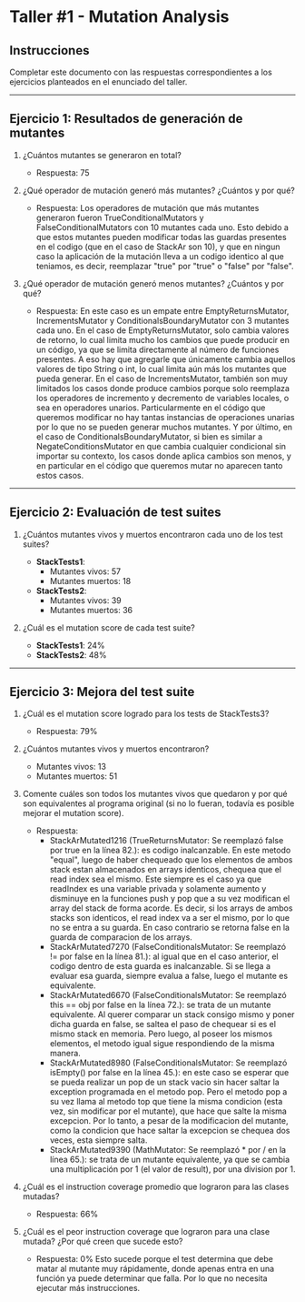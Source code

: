 # Taller #1 - Mutation Analysis

## Instrucciones
Completar este documento con las respuestas correspondientes a los ejercicios planteados en el enunciado del taller.

---

## Ejercicio 1: Resultados de generación de mutantes

1. ¿Cuántos mutantes se generaron en total?
   - Respuesta: 75

2. ¿Qué operador de mutación generó más mutantes? ¿Cuántos y por qué?
   - Respuesta: Los operadores de mutación que más mutantes generaron fueron TrueConditionalMutators y FalseConditionalMutators con 10 mutantes cada uno.
   Esto debido a que estos mutantes pueden modificar todas las guardas presentes en el codigo (que en el caso de StackAr son 10), y que en ningun caso la aplicación de la mutación lleva a un codigo identico al que teniamos, es decir, reemplazar "true" por "true" o "false" por "false".
   

3. ¿Qué operador de mutación generó menos mutantes? ¿Cuántos y por qué?
   - Respuesta: En este caso es un empate entre EmptyReturnsMutator, IncrementsMutator y ConditionalsBoundaryMutator con 3 mutantes cada uno.
   En el caso de EmptyReturnsMutator, solo cambia valores de retorno, lo cual limita mucho los cambios que puede producir en un código, ya que se limita directamente al número de funciones presentes.
   A eso hay que agregarle que únicamente cambia aquellos valores de tipo String o int, lo cual limita aún más los mutantes que pueda generar.
   En el caso de IncrementsMutator, también son muy limitados los casos donde produce cambios porque solo reemplaza los operadores de incremento y decremento de variables locales, o sea en operadores unarios.
   Particularmente en el código que queremos modificar no hay tantas instancias de operaciones unarias por lo que no se pueden generar muchos mutantes.
   Y por último, en el caso de ConditionalsBoundaryMutator, si bien es similar a NegateConditionsMutator en que cambia cualquier condicional sin importar su contexto,
   los casos donde aplica cambios son menos, y en particular en el código que queremos mutar no aparecen tanto estos casos.

---

## Ejercicio 2: Evaluación de test suites

1. ¿Cuántos mutantes vivos y muertos encontraron cada uno de los test suites?
   - **StackTests1**:
     - Mutantes vivos: 57
     - Mutantes muertos: 18
   - **StackTests2**:
     - Mutantes vivos: 39
     - Mutantes muertos: 36

2. ¿Cuál es el mutation score de cada test suite?
   - **StackTests1**: 24%
   - **StackTests2**: 48%

---

## Ejercicio 3: Mejora del test suite

1. ¿Cuál es el mutation score logrado para los tests de StackTests3?
   - Respuesta: 79%

2. ¿Cuántos mutantes vivos y muertos encontraron?
   - Mutantes vivos: 13
   - Mutantes muertos: 51

3. Comente cuáles son todos los mutantes vivos que quedaron y por qué son equivalentes al programa original (si no lo fueran, todavía es posible mejorar el mutation score).
   - Respuesta:
      - StackArMutated1216 (TrueReturnsMutator: Se reemplazó false por true en la línea 82.): es codigo inalcanzable. En este metodo "equal", luego de haber chequeado que los elementos de ambos stack estan almacenados en arrays identicos, chequea que el read index sea el mismo. Este siempre es el caso ya que readIndex es una variable privada y solamente aumento y disminuye en la funciones push y pop que a su vez modifican el array del stack de forma acorde. Es decir, si los arrays de ambos stacks son identicos, el read index va a ser el mismo, por lo que no se entra a su guarda. En caso contrario se retorna false en la guarda de comparacion de los arrays.
      - StackArMutated7270 (FalseConditionalsMutator: Se reemplazó != por false en la línea 81.): al igual que en el caso anterior, el codigo dentro de esta guarda es inalcanzable. Si se llega a evaluar esa guarda, siempre evalua a false, luego el mutante es equivalente.
      - StackArMutated6670 (FalseConditionalsMutator: Se reemplazó this == obj por false en la línea 72.): se trata de un mutante equivalente. Al querer comparar un stack consigo mismo y poner dicha guarda en false, se saltea el paso de chequear si es el mismo stack en memoria. Pero luego, al poseer los mismos elementos, el metodo igual sigue respondiendo de la misma manera. 
      - StackArMutated8980 (FalseConditionalsMutator: Se reemplazó isEmpty() por false en la línea 45.): en este caso se esperar que se pueda realizar un pop de un stack vacio sin hacer saltar la exception programada en el metodo pop. Pero el metodo pop a su vez llama al metodo top que tiene la misma condicion (esta vez, sin modificar por el mutante), que hace que salte la misma excepcion. Por lo tanto, a pesar de la modificacion del mutante, como la condicion que hace saltar la excepcion se chequea dos veces, esta siempre salta.
      - StackArMutated9390 (MathMutator: Se reemplazó * por / en la línea 65.): se trata de un mutante equivalente, ya que se cambia una multiplicación por 1 (el valor de result), por una division por 1.
4. ¿Cuál es el instruction coverage promedio que lograron para las clases mutadas?
   - Respuesta: 66%

5. ¿Cuál es el peor instruction coverage que lograron para una clase mutada? ¿Por qué creen que sucede esto?
   - Respuesta: 0% 
   Esto sucede porque el test determina que debe matar al mutante muy rápidamente, donde apenas entra en una función ya puede determinar que falla. Por lo que no necesita ejecutar más instrucciones.
